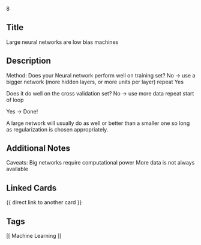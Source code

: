8

## Title
Large neural networks are low bias machines

## Description
Method:
Does your Neural network perform well on training set? 
No -> use a bigger network (more hidden layers, or more units per layer)
repeat
Yes 

Does it do well on the cross validation set?
No -> use more data
repeat start of loop

Yes -> Done!

A large network will usually do as well or better than a smaller one
so long as regularization is chosen appropriately.


## Additional Notes
Caveats:
Big networks require computational power
More data is not always available 


## Linked Cards
{{ direct link to another card }}

## Tags
[[ Machine Learning ]] 
